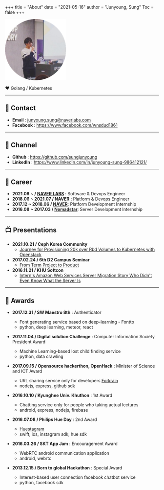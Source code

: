 +++
title = "About"
date = "2021-05-16"
author = "Junyoung, Sung"
Toc = false
+++

![Profile](/assets/img/profile.png)

:heart: Golang / Kubernetes

---

## :email: Contact
- **Email** : junyoung.sung@naverlabs.com
- **Facebook** : https://www.facebook.com/wnsdud1861

---

## :link: Channel
- **Github** : https://github.com/sungjunyoung  
- **LinkedIn** : https://www.linkedin.com/in/junyoung-sung-986412121/  

---

## :ant: Career
- **2021.08 ~ / [NAVER LABS](https://www.naverlabs.com/)** : Software & Devops Engineer
- **2018.06 ~ 2021.07 / [NAVER](https://www.navercorp.com/)** : Platform & Devops Engineer  
- **2017.12 ~ 2018.06 / [NAVER](https://www.navercorp.com/)**: Platform Development Internship  
- **2016.08 ~ 2017.03 / [Nomadstar](https://nomadstar.com/)**: Server Development Internship  

---

## :tv: Presentations
- **2021.10.21 / Ceph Korea Community**
    - [Journey for Provisioning 20k over Rbd Volumes to Kubernetes with Openstack](https://www.slideshare.net/SungJunyoung/journey-for-provisioning-20k-over-rbd-volumes-to-kubernetes-with-openstack)
- **2017.02.24 / 6th D2 Campus Seminar**
    - [From Term Project to Product](https://www.slideshare.net/deview/ss-72527503)
- **2016.11.21 / KHU Softcon**
    - [Intern's Amazon Web Services Server Migration Story Who Didn't Even Know What the Server Is](https://www.slideshare.net/SungJunyoung/ss-69345868)

---

## :tada: Awards
- **2017.12.31 / SW Maestro 8th** :  Authenticator
    - Font generating service based on deep-learning - Fontto
    - python, deep learning, meteor, react

- **2017.11.04 / Digital solution Challenge** : Computer Information Society President Award
    - Machine Learning-based lost child finding service
    - python, data crawling

- **2017.09.15 / Opensource hackerthon, OpenHack** : Minister of Science and ICT Award
    - URL sharing service only for developers [Forkrain](https://www.slideshare.net/SungJunyoung/forkrain-ppt)
    - nodejs, express, github sdk

- **2016.10.10 / Kyunghee Univ. Khuthon** : 1st Award
    - Chatting service only for people who taking actual lectures
    - android, express, nodejs, firebase

- **2016.07.08 / Philips Hue Day** : 2nd Award
    - [Huestagram](https://www.slideshare.net/SungJunyoung/ss-63682747)
    - swift, ios, instagram sdk, hue sdk

- **2016.03.26 / SKT App Jam** : Encouragement Award
    - WebRTC android communication application
    - android, webrtc

- **2013.12.15 / Born to global Hackathon** : Special Award
    - Interest-based user connection facebook chatbot service
    - python, facebook sdk
